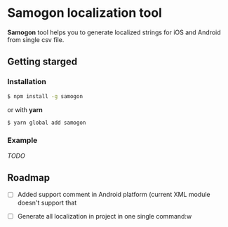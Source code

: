 # Samogon localization tool

**Samogon** tool helps you to generate localized strings for iOS and Android from single csv file.

## Getting starged

### Installation

```sh
$ npm install -g samogon
```

or with **yarn**

```sh
$ yarn global add samogon
```

### Example

*TODO*

## Roadmap

- [ ] Added support comment in Android platform (current XML module doesn't support that
- [ ] Generate all localization in project in one single command:w

